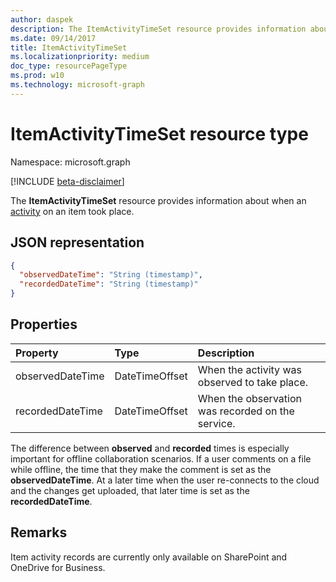 ```yaml
---
author: daspek
description: The ItemActivityTimeSet resource provides information about when an activity on an item took place.
ms.date: 09/14/2017
title: ItemActivityTimeSet
ms.localizationpriority: medium
doc_type: resourcePageType
ms.prod: w10
ms.technology: microsoft-graph
---
```


# ItemActivityTimeSet resource type

Namespace: microsoft.graph

[!INCLUDE [beta-disclaimer](../../includes/beta-disclaimer.md)]

The **ItemActivityTimeSet** resource provides information about when an [activity][activity] on an item took place.

[activity]: itemactivity.md

## JSON representation

<!-- {
  "blockType": "resource",
  "optionalProperties": [ ],
  "keyProperty": "id",
  "@type": "microsoft.graph.itemActivityTimeSet",
  "@type.aka": "oneDrive.times",
  "@property.aka": "observedDateTime=observedTime recordedDateTime=recordedTime"
}-->

```json
{
  "observedDateTime": "String (timestamp)",
  "recordedDateTime": "String (timestamp)"
}
```

## Properties

| Property         | Type           | Description                                       |
| :--------------- | :------------- | :------------------------------------------------ |
| observedDateTime | DateTimeOffset | When the activity was observed to take place.     |
| recordedDateTime | DateTimeOffset | When the observation was recorded on the service. |

The difference between **observed** and **recorded** times is especially important for offline collaboration scenarios.
If a user comments on a file while offline, the time that they make the comment is set as the **observedDateTime**.
At a later time when the user re-connects to the cloud and the changes get uploaded, that later time is set as the **recordedDateTime**.

## Remarks

Item activity records are currently only available on SharePoint and OneDrive for Business.

<!--
{
  "type": "#page.annotation",
  "description": "The ItemActionSet object provides information about an activity that took place on an item.",
  "keywords": "activities,activity,action",
  "section": "documentation",
  "tocPath": "Resources/ItemActionSet",
  "suppressions": []
}
-->
